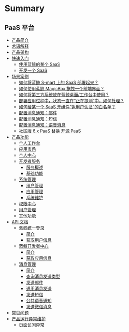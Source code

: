 # Summary

## PaaS 平台
* [产品简介](产品白皮书/产品简介/README.md)
* [术语解释](产品白皮书/术语解释/Term.md)
* [产品架构](产品白皮书/产品架构图/Architecture.md)
* [快速入门]()
    * [使用蓝鲸的某个 SaaS](产品白皮书/快速入门/UsingSaaS.md)
    * [开发一个 SaaS](产品白皮书/快速入门/DevelopAPP.md)
* [场景案例]()
    * [如何将蓝鲸 S-mart 上的 SaaS 部署起来？](产品白皮书/场景案例/SaaSDeployment.md)
    * [如何使用蓝鲸 MagicBox 拖拽一个前端界面？](产品白皮书/场景案例/MagicBox.md)
    * [如何将第三方系统放在蓝鲸桌面/工作台中使用？](产品白皮书/场景案例/ThirdParty.md)
    * [部署应用过程中，状态一直在“正在提测”中，如何处理？](产品白皮书/场景案例/Loading.md)
    * [如何给某一个 SaaS 开组件“免用户认证”的白名单？](产品白皮书/场景案例/White.md)
    * [配置消息通知：邮件](产品白皮书/场景案例/send_mail.md)
    * [配置消息通知：短信](产品白皮书/场景案例/send_sms.md)
    * [配置消息通知：语音消息](产品白皮书/场景案例/send_voice_msg.md)
    * [社区版 6.x PaaS 替换 开源 PaaS](产品白皮书/场景案例/open_source_replacement.md)
* [产品功能]()
    * [个人工作台](产品白皮书/产品功能/PersonalWorkbenchCE.md)
    * [应用市场](产品白皮书/产品功能/DockMarket.md)
    * [个人中心](产品白皮书/产品功能/DockPersonalCenter.md)
    * [开发者服务]()
        * [服务概述](产品白皮书/产品功能/开发者服务/DevServicesInfoEE.md)
        * [基础功能](产品白皮书/产品功能/开发者服务/DevServicesBaseEE.md)
    * [系统管理]()
        * [用户管理](产品白皮书/产品功能/系统管理/UserManageEE.md)
        * [应用管理](产品白皮书/产品功能/系统管理/SaaSManage.md)
        * [系统维护](产品白皮书/产品功能/系统管理/SysOps.md)
    * [权限中心](产品白皮书/产品功能/DockIAM.md)
    * [用户管理](产品白皮书/产品功能/DockUserManage.md)
    * [其他功能](产品白皮书/产品功能/AdvancedFeature.md)
* [API 文档]()
    * [蓝鲸统一登录]()
        * [简介](6.0/API文档/bk_login/README.md)
        * [获取用户信息](6.0/API文档/bk_login/zh-hans/get_user.md)
    * [蓝鲸开发者中心]()
        * [简介](6.0/API文档/bk_paas/README.md)
        * [获取应用信息](6.0/API文档/bk_paas/zh-hans/get_app_info.md)
    * [消息管理]()
        * [简介](6.0/API文档/cmsi/README.md)
        * [查询消息发送类型](6.0/API文档/cmsi/zh-hans/get_msg_type.md)
        * [发送邮件](6.0/API文档/cmsi/zh-hans/send_mail.md)
        * [通用消息发送](6.0/API文档/cmsi/zh-hans/send_msg.md)
        * [发送短信](6.0/API文档/cmsi/zh-hans/send_sms.md)
        * [公共语音通知](6.0/API文档/cmsi/zh-hans/send_voice_msg.md)
        * [发送微信消息](6.0/API文档/cmsi/zh-hans/send_weixin.md)
* [常见问题](产品白皮书/常见问题/FAQ.md)
* [产品运行异常维护]()
  * [页面访问异常](/ZH/6.0/PaaS平台/产品白皮书/产品运行异常维护/页面访问异常.md)
    